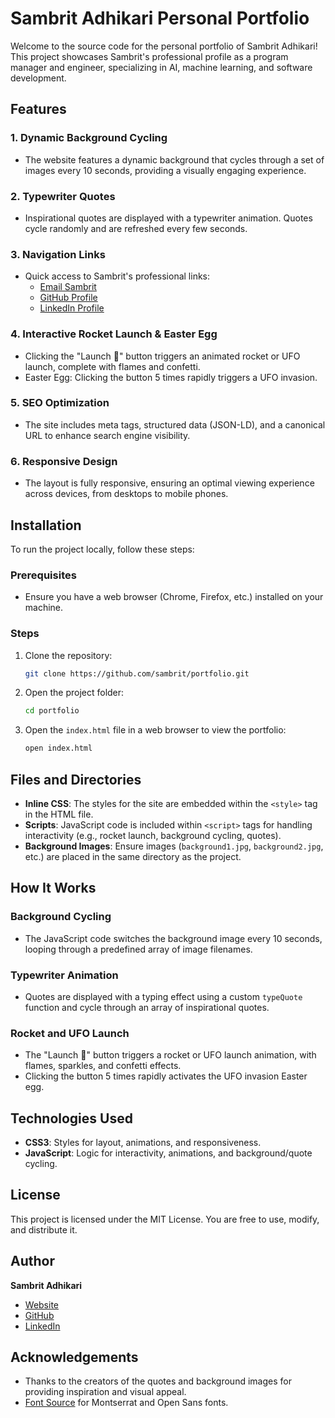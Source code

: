 # Sambrit Adhikari Personal Portfolio

Welcome to the source code for the personal portfolio of Sambrit Adhikari! This project showcases Sambrit's professional profile as a program manager and engineer, specializing in AI, machine learning, and software development.

## Features

### 1. Dynamic Background Cycling
- The website features a dynamic background that cycles through a set of images every 10 seconds, providing a visually engaging experience.

### 2. Typewriter Quotes
- Inspirational quotes are displayed with a typewriter animation. Quotes cycle randomly and are refreshed every few seconds.

### 3. Navigation Links
- Quick access to Sambrit's professional links:
  - [Email Sambrit](mailto:sambritadhikari@gmail.com)
  - [GitHub Profile](https://github.com/sambrit)
  - [LinkedIn Profile](https://www.linkedin.com/in/sambritadhikari/)

### 4. Interactive Rocket Launch & Easter Egg
- Clicking the "Launch 🚀" button triggers an animated rocket or UFO launch, complete with flames and confetti.
- Easter Egg: Clicking the button 5 times rapidly triggers a UFO invasion.

### 5. SEO Optimization
- The site includes meta tags, structured data (JSON-LD), and a canonical URL to enhance search engine visibility.

### 6. Responsive Design
- The layout is fully responsive, ensuring an optimal viewing experience across devices, from desktops to mobile phones.

## Installation
To run the project locally, follow these steps:

### Prerequisites
- Ensure you have a web browser (Chrome, Firefox, etc.) installed on your machine.

### Steps
1. Clone the repository:
   ```bash
   git clone https://github.com/sambrit/portfolio.git
   ```
2. Open the project folder:
   ```bash
   cd portfolio
   ```
3. Open the `index.html` file in a web browser to view the portfolio:
   ```bash
   open index.html
   ```

## Files and Directories
- **Inline CSS**: The styles for the site are embedded within the `<style>` tag in the HTML file.
- **Scripts**: JavaScript code is included within `<script>` tags for handling interactivity (e.g., rocket launch, background cycling, quotes).
- **Background Images**: Ensure images (`background1.jpg`, `background2.jpg`, etc.) are placed in the same directory as the project.

## How It Works
### Background Cycling
- The JavaScript code switches the background image every 10 seconds, looping through a predefined array of image filenames.

### Typewriter Animation
- Quotes are displayed with a typing effect using a custom `typeQuote` function and cycle through an array of inspirational quotes.

### Rocket and UFO Launch
- The "Launch 🚀" button triggers a rocket or UFO launch animation, with flames, sparkles, and confetti effects.
- Clicking the button 5 times rapidly activates the UFO invasion Easter egg.

## Technologies Used
- **CSS3**: Styles for layout, animations, and responsiveness.
- **JavaScript**: Logic for interactivity, animations, and background/quote cycling.

## License
This project is licensed under the MIT License. You are free to use, modify, and distribute it.

## Author
**Sambrit Adhikari**

- [Website](https://www.sambrit.com/)
- [GitHub](https://github.com/sambrit)
- [LinkedIn](https://www.linkedin.com/in/sambritadhikari/)

## Acknowledgements
- Thanks to the creators of the quotes and background images for providing inspiration and visual appeal.
- [Font Source](https://fonts.google.com/) for Montserrat and Open Sans fonts.
